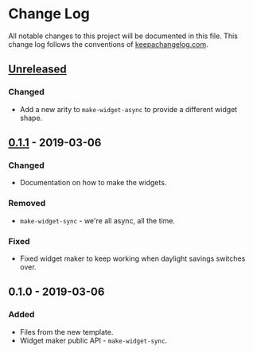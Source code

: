 # Change Log
All notable changes to this project will be documented in this file. This change log follows the conventions of [keepachangelog.com](http://keepachangelog.com/).

## [Unreleased]
### Changed
- Add a new arity to `make-widget-async` to provide a different widget shape.

## [0.1.1] - 2019-03-06
### Changed
- Documentation on how to make the widgets.

### Removed
- `make-widget-sync` - we're all async, all the time.

### Fixed
- Fixed widget maker to keep working when daylight savings switches over.

## 0.1.0 - 2019-03-06
### Added
- Files from the new template.
- Widget maker public API - `make-widget-sync`.

[Unreleased]: https://github.com/your-name/hobbit/compare/0.1.1...HEAD
[0.1.1]: https://github.com/your-name/hobbit/compare/0.1.0...0.1.1
